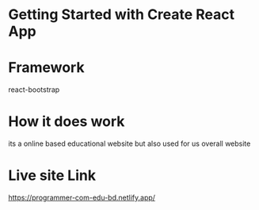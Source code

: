 # Getting Started with Create React App

# Framework
react-bootstrap

# How it does work
its a online based educational website but also used for us overall website

# Live site Link
https://programmer-com-edu-bd.netlify.app/
